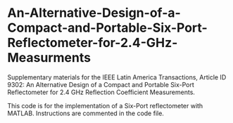 # An-Alternative-Design-of-a-Compact-and-Portable-Six-Port-Reflectometer-for-2.4-GHz-Measurments
Supplementary materials for the IEEE Latin America Transactions, Article ID 9302: An Alternative Design of a Compact and Portable Six-Port Reflectometer for 2.4 GHz Reflection Coefficient Measurements.

This code is for the implementation of a Six-Port reflectometer with MATLAB. Instructions are commented in the code file.

